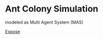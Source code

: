 # Ant Colony Simulation
modeled as Multi Agent System (MAS)

[Expose](https://github.com/wschopohl/fuh-ants/blob/master/expose/Expose.md)
